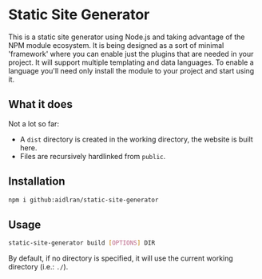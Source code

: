 # Static Site Generator

This is a static site generator using Node.js and taking advantage of the NPM module ecosystem. It is being designed as a sort of minimal 'framework' where you can enable just the plugins that are needed in your project. It will support multiple templating and data languages. To enable a language you'll need only install the module to your project and start using it.

## What it does

Not a lot so far:

- A `dist` directory is created in the working directory, the website is built here.
- Files are recursively hardlinked from `public`.

## Installation

```sh
npm i github:aidlran/static-site-generator
```

## Usage

```sh
static-site-generator build [OPTIONS] DIR
```

By default, if no directory is specified, it will use the current working directory (i.e.: `./`). 
